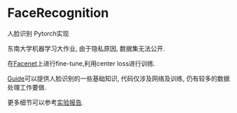 # FaceRecognition
人脸识别 Pytorch实现

东南大学机器学习大作业, 由于隐私原因, 数据集无法公开.

在[Facenet](https://github.com/timesler/facenet-pytorch)上进行fine-tune,利用center loss进行训练.

[Guide](./Guide.ipynb)可以提供人脸识别的一些基础知识, 代码仅涉及网络及训练, 仍有较多的数据处理工作要做.

更多细节可以参考[实验报告](./Report_of_face_recoginition.pdf).
